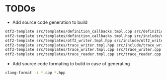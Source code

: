# TODOs
* Add source code generation to build
```sh
otf2-template src/templates/definition_callbacks.tmpl.cpp src/definition_callbacks.cpp
otf2-template src/templates/definition_callbacks.tmpl.hpp src/include/definition_callbacks.hpp
otf2-template src/templates/otf2_writer.tmpl.hpp src/include/otf2_writer.hpp
otf2-template src/templates/trace_writer.tmpl.hpp src/include/trace_writer.hpp
otf2-template src/templates/trace_writer.tmpl.cpp src/trace_writer.cpp
otf2-template src/templates/trace_reader.tmpl.cpp src/trace_reader.cpp
```
* Add source code formating to build in case of generating
```sh
clang-format -i *.cpp *.hpp
```